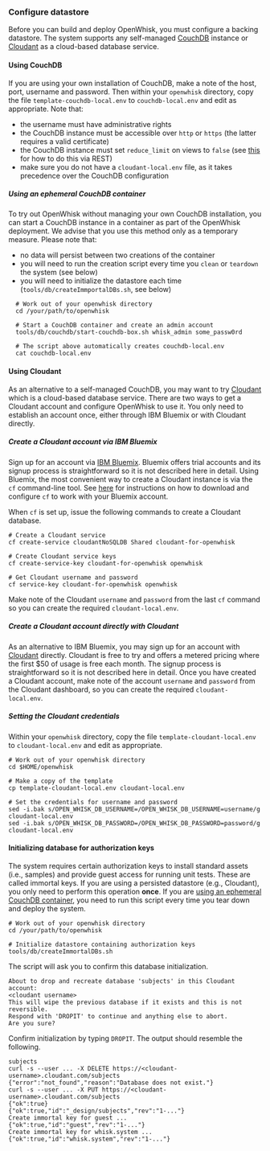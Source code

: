 ### Configure datastore

Before you can build and deploy OpenWhisk, you must configure a backing datastore. The system supports any self-managed [CouchDB](using-couchdb) instance or
[Cloudant](using-cloudant) as a cloud-based database service.

#### Using CouchDB

If you are using your own installation of CouchDB, make a note of the host, port, username and password. Then within your `openwhisk` directory, copy the file `template-couchdb-local.env` to `couchdb-local.env` and edit as appropriate. Note that:

   * the username must have administrative rights
   * the CouchDB instance must be accessible over `http` or `https` (the latter requires a valid certificate)
   * the CouchDB instance must set `reduce_limit` on views to `false` (see [this](couchdb/createAdmin.sh#L55) for how to do this via REST)
   * make sure you do not have a `cloudant-local.env` file, as it takes precedence over the CouchDB configuration
 

##### Using an ephemeral CouchDB container

To try out OpenWhisk without managing your own CouchDB installation, you can start a CouchDB instance in a container as part of the OpenWhisk deployment. We advise that you use this method only as a temporary measure. Please note that:

  * no data will persist between two creations of the container
  * you will need to run the creation script every time you `clean` or `teardown` the system (see below)
  * you will need to initialize the datastore each time (`tools/db/createImmportalDBs.sh`, see below)

```
  # Work out of your openwhisk directory
  cd /your/path/to/openwhisk

  # Start a CouchDB container and create an admin account
  tools/db/couchdb/start-couchdb-box.sh whisk_admin some_passw0rd

  # The script above automatically creates couchdb-local.env
  cat couchdb-local.env
```

#### Using Cloudant

As an alternative to a self-managed CouchDB, you may want to try [Cloudant](https://cloudant.com) which is a cloud-based database service. 
There are two ways to get a Cloudant account and configure OpenWhisk to use it. 
You only need to establish an account once, either through IBM Bluemix or with Cloudant directly. 

##### Create a Cloudant account via IBM Bluemix
Sign up for an account via [IBM Bluemix](https://bluemix.net). Bluemix offers trial accounts and its signup process is straightforward so it is not described here in detail. Using Bluemix, the most convenient way to create a Cloudant instance is via the `cf` command-line tool. See [here](https://www.ng.bluemix.net/docs/starters/install_cli.html) for instructions on how to download and configure `cf` to work with your Bluemix account.

When `cf` is set up, issue the following commands to create a Cloudant database.

  ```
  # Create a Cloudant service
  cf create-service cloudantNoSQLDB Shared cloudant-for-openwhisk

  # Create Cloudant service keys
  cf create-service-key cloudant-for-openwhisk openwhisk

  # Get Cloudant username and password
  cf service-key cloudant-for-openwhisk openwhisk
  ```

Make note of the Cloudant `username` and `password` from the last `cf` command so you can create the required `cloudant-local.env`.

##### Create a Cloudant account directly with Cloudant

As an alternative to IBM Bluemix, you may sign up for an account with [Cloudant](https://cloudant.com) directly. Cloudant is free to try and offers a metered pricing where the first $50 of usage is free each month. The signup process is straightforward so it is not described here in detail.
Once you have created a Cloudant account, make note of the account `username` and `password` from the Cloudant dashboard, so you can create the required `cloudant-local.env`.

##### Setting the Cloudant credentials 
 
Within your `openwhisk` directory, copy the file `template-cloudant-local.env` to `cloudant-local.env` and edit as appropriate.

```
# Work out of your openwhisk directory
cd $HOME/openwhisk 

# Make a copy of the template
cp template-cloudant-local.env cloudant-local.env

# Set the credentials for username and password
sed -i.bak s/OPEN_WHISK_DB_USERNAME=/OPEN_WHISK_DB_USERNAME=username/g cloudant-local.env
sed -i.bak s/OPEN_WHISK_DB_PASSWORD=/OPEN_WHISK_DB_PASSWORD=password/g cloudant-local.env
```


#### Initializing database for authorization keys

The system requires certain authorization keys to install standard assets (i.e., samples) and provide guest access for running unit tests.
These are called immortal keys. If you are using a persisted datastore (e.g., Cloudant), you only need to perform this operation **once**.
If you are [using an ephemeral CouchDB container](#using-an-ephemeral-couchdb-container), you need to run this script every time you tear down and deploy the system.

  ```
  # Work out of your openwhisk directory
  cd /your/path/to/openwhisk
  
  # Initialize datastore containing authorization keys
  tools/db/createImmortalDBs.sh
  ```

The script will ask you to confirm this database initialization.

  ```
  About to drop and recreate database 'subjects' in this Cloudant account:
  <cloudant username>
  This will wipe the previous database if it exists and this is not reversible.
  Respond with 'DROPIT' to continue and anything else to abort.
  Are you sure?
  ```

Confirm initialization by typing `DROPIT`. The output should resemble the following.

  ```
  subjects
  curl -s --user ... -X DELETE https://<cloudant-username>.cloudant.com/subjects
  {"error":"not_found","reason":"Database does not exist."}
  curl -s --user ... -X PUT https://<cloudant-username>.cloudant.com/subjects
  {"ok":true}
  {"ok":true,"id":"_design/subjects","rev":"1-..."}
  Create immortal key for guest ...
  {"ok":true,"id":"guest","rev":"1-..."}
  Create immortal key for whisk.system ...
  {"ok":true,"id":"whisk.system","rev":"1-..."}
  ```

